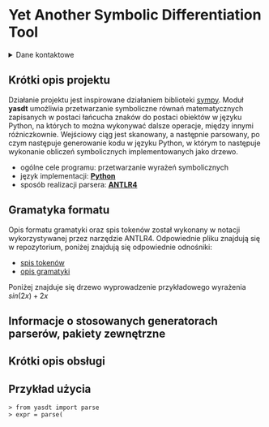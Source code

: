 # Yet Another Symbolic Differentiation Tool

<details><summary>Dane kontaktowe</summary>
<ul>
    <li>szemermaksym@student.agh.edu.pl</li> 
</ul>
</details>

## Krótki opis projektu
Działanie projektu jest inspirowane działaniem biblioteki [sympy](https://www.sympy.org/).
Moduł **yasdt** umożliwia przetwarzanie symboliczne równań matematycznych zapisanych w postaci łańcucha znaków do postaci obiektów w języku Python, na których to można wykonywać dalsze operacje, między innymi różniczkownie.
Wejściowy ciąg jest skanowany, a następnie parsowany, po czym następuje generowanie kodu w języku Python, w którym to następuje wykonanie obliczeń symbolicznych implementowanych jako drzewo.

* ogólne cele programu: przetwarzanie wyrażeń symbolicznych
* język implementacji: **[Python](https://www.python.org/)**
* sposób realizacji parsera: **[ANTLR4](https://github.com/antlr/antlr4)**


## Gramatyka formatu
Opis formatu gramatyki oraz spis tokenów został wykonany w notacji wykorzystywanej przez narzędzie ANTLR4.
Odpowiednie pliku znajdują się w repozytorium, poniżej znajdują się odpowiednie odnośniki:
* [spis tokenów](https://github.com/MaksymSz/yasdt/blob/master/grammar/ExpressionGrammarLexer.g4)
* [opis gramatyki](https://github.com/MaksymSz/yasdt/blob/master/grammar/ExpressionGrammarParser.g4)

Poniżej znajduje się drzewo wyprowadzenie przykładowego wyrażenia $sin(2x) + 2x$


## Informacje o stosowanych generatorach parserów, pakiety zewnętrzne


## Krótki opis obsługi

## Przykład użycia
```console
> from yasdt import parse
> expr = parse(
```
